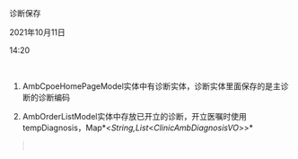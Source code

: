 诊断保存

2021年10月11日

14:20

 

1.  AmbCpoeHomePageModel实体中有诊断实体，诊断实体里面保存的是主诊断的诊断编码

2.  AmbOrderListModel实体中存放已开立的诊断，开立医嘱时使用tempDiagnosis，Map*\<*String,List*\<*ClinicAmbDiagnosisVO*\>\>*

>  
